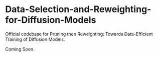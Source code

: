 # Data-Selection-and-Reweighting-for-Diffusion-Models
Official codebase for Pruning then Reweighting: Towards Data-Efficient Training of Diffusion Models.

Coming Soon.
